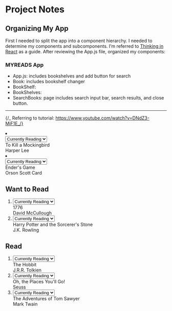 # Project Notes

## Organizing My App

First I needed to split the app into a component hierarchy. I needed to determine my components and subcomponents. I’m referred to [Thinking in React](https://reactjs.org/docs/thinking-in-react.html) as a guide. After reviewing the App.js file, organized my components:

### MYREADS App

- App.js: includes bookshelves and add button for search
- Book: includes bookshelf changer
- BookShelf:
- BookShelves:
- SearchBooks: page includes search input bar, search results, and close button.

---

{/_ Referring to tutorial: https://www.youtube.com/watch?v=DNdZ3-MiF1E_/}

<li>
                      <div className="book">
                        <div className="book-top">
                          <div
                            className="book-cover"
                            style={{
                              width: 128,
                              height: 193,
                              backgroundImage:
                                'url("http://books.google.com/books/content?id=PGR2AwAAQBAJ&printsec=frontcover&img=1&zoom=1&imgtk=AFLRE73-GnPVEyb7MOCxDzOYF1PTQRuf6nCss9LMNOSWBpxBrz8Pm2_mFtWMMg_Y1dx92HT7cUoQBeSWjs3oEztBVhUeDFQX6-tWlWz1-feexS0mlJPjotcwFqAg6hBYDXuK_bkyHD-y&source=gbs_api")',
                            }}
                          ></div>
                          <div className="book-shelf-changer">
                            <select>
                              <option value="none" disabled>
                                Move to...
                              </option>
                              <option value="currentlyReading">
                                Currently Reading
                              </option>
                              <option value="wantToRead">Want to Read</option>
                              <option value="read">Read</option>
                              <option value="none">None</option>
                            </select>
                          </div>
                        </div>
                        <div className="book-title">To Kill a Mockingbird</div>
                        <div className="book-authors">Harper Lee</div>
                      </div>
                    </li>
                    <li>
                      <div className="book">
                        <div className="book-top">
                          <div
                            className="book-cover"
                            style={{
                              width: 128,
                              height: 188,
                              backgroundImage:
                                'url("http://books.google.com/books/content?id=yDtCuFHXbAYC&printsec=frontcover&img=1&zoom=1&imgtk=AFLRE72RRiTR6U5OUg3IY_LpHTL2NztVWAuZYNFE8dUuC0VlYabeyegLzpAnDPeWxE6RHi0C2ehrR9Gv20LH2dtjpbcUcs8YnH5VCCAH0Y2ICaKOTvrZTCObQbsfp4UbDqQyGISCZfGN&source=gbs_api")',
                            }}
                          ></div>
                          <div className="book-shelf-changer">
                            <select>
                              <option value="none" disabled>
                                Move to...
                              </option>
                              <option value="currentlyReading">
                                Currently Reading
                              </option>
                              <option value="wantToRead">Want to Read</option>
                              <option value="read">Read</option>
                              <option value="none">None</option>
                            </select>
                          </div>
                        </div>
                        <div className="book-title">Ender's Game</div>
                        <div className="book-authors">Orson Scott Card</div>
                      </div>
                    </li>
                  </ol>
                </div>
              </div>
              <div className="bookshelf">
                <h2 className="bookshelf-title">Want to Read</h2>
                <div className="bookshelf-books">
                  <ol className="books-grid">
                    <li>
                      <div className="book">
                        <div className="book-top">
                          <div
                            className="book-cover"
                            style={{
                              width: 128,
                              height: 193,
                              backgroundImage:
                                'url("http://books.google.com/books/content?id=uu1mC6zWNTwC&printsec=frontcover&img=1&zoom=1&imgtk=AFLRE73pGHfBNSsJG9Y8kRBpmLUft9O4BfItHioHolWNKOdLavw-SLcXADy3CPAfJ0_qMb18RmCa7Ds1cTdpM3dxAGJs8zfCfm8c6ggBIjzKT7XR5FIB53HHOhnsT7a0Cc-PpneWq9zX&source=gbs_api")',
                            }}
                          ></div>
                          <div className="book-shelf-changer">
                            <select>
                              <option value="none" disabled>
                                Move to...
                              </option>
                              <option value="currentlyReading">
                                Currently Reading
                              </option>
                              <option value="wantToRead">Want to Read</option>
                              <option value="read">Read</option>
                              <option value="none">None</option>
                            </select>
                          </div>
                        </div>
                        <div className="book-title">1776</div>
                        <div className="book-authors">David McCullough</div>
                      </div>
                    </li>
                    <li>
                      <div className="book">
                        <div className="book-top">
                          <div
                            className="book-cover"
                            style={{
                              width: 128,
                              height: 192,
                              backgroundImage:
                                'url("http://books.google.com/books/content?id=wrOQLV6xB-wC&printsec=frontcover&img=1&zoom=1&imgtk=AFLRE72G3gA5A-Ka8XjOZGDFLAoUeMQBqZ9y-LCspZ2dzJTugcOcJ4C7FP0tDA8s1h9f480ISXuvYhA_ZpdvRArUL-mZyD4WW7CHyEqHYq9D3kGnrZCNiqxSRhry8TiFDCMWP61ujflB&source=gbs_api")',
                            }}
                          ></div>
                          <div className="book-shelf-changer">
                            <select>
                              <option value="none" disabled>
                                Move to...
                              </option>
                              <option value="currentlyReading">
                                Currently Reading
                              </option>
                              <option value="wantToRead">Want to Read</option>
                              <option value="read">Read</option>
                              <option value="none">None</option>
                            </select>
                          </div>
                        </div>
                        <div className="book-title">
                          Harry Potter and the Sorcerer's Stone
                        </div>
                        <div className="book-authors">J.K. Rowling</div>
                      </div>
                    </li>
                  </ol>
                </div>
              </div>
              <div className="bookshelf">
                <h2 className="bookshelf-title">Read</h2>
                <div className="bookshelf-books">
                  <ol className="books-grid">
                    <li>
                      <div className="book">
                        <div className="book-top">
                          <div
                            className="book-cover"
                            style={{
                              width: 128,
                              height: 192,
                              backgroundImage:
                                'url("http://books.google.com/books/content?id=pD6arNyKyi8C&printsec=frontcover&img=1&zoom=1&imgtk=AFLRE70Rw0CCwNZh0SsYpQTkMbvz23npqWeUoJvVbi_gXla2m2ie_ReMWPl0xoU8Quy9fk0Zhb3szmwe8cTe4k7DAbfQ45FEzr9T7Lk0XhVpEPBvwUAztOBJ6Y0QPZylo4VbB7K5iRSk&source=gbs_api")',
                            }}
                          ></div>
                          <div className="book-shelf-changer">
                            <select>
                              <option value="none" disabled>
                                Move to...
                              </option>
                              <option value="currentlyReading">
                                Currently Reading
                              </option>
                              <option value="wantToRead">Want to Read</option>
                              <option value="read">Read</option>
                              <option value="none">None</option>
                            </select>
                          </div>
                        </div>
                        <div className="book-title">The Hobbit</div>
                        <div className="book-authors">J.R.R. Tolkien</div>
                      </div>
                    </li>
                    <li>
                      <div className="book">
                        <div className="book-top">
                          <div
                            className="book-cover"
                            style={{
                              width: 128,
                              height: 174,
                              backgroundImage:
                                'url("http://books.google.com/books/content?id=1q_xAwAAQBAJ&printsec=frontcover&img=1&zoom=1&imgtk=AFLRE712CA0cBYP8VKbEcIVEuFJRdX1k30rjLM29Y-dw_qU1urEZ2cQ42La3Jkw6KmzMmXIoLTr50SWTpw6VOGq1leINsnTdLc_S5a5sn9Hao2t5YT7Ax1RqtQDiPNHIyXP46Rrw3aL8&source=gbs_api")',
                            }}
                          ></div>
                          <div className="book-shelf-changer">
                            <select>
                              <option value="none" disabled>
                                Move to...
                              </option>
                              <option value="currentlyReading">
                                Currently Reading
                              </option>
                              <option value="wantToRead">Want to Read</option>
                              <option value="read">Read</option>
                              <option value="none">None</option>
                            </select>
                          </div>
                        </div>
                        <div className="book-title">
                          Oh, the Places You'll Go!
                        </div>
                        <div className="book-authors">Seuss</div>
                      </div>
                    </li>
                    <li>
                      <div className="book">
                        <div className="book-top">
                          <div
                            className="book-cover"
                            style={{
                              width: 128,
                              height: 192,
                              backgroundImage:
                                'url("http://books.google.com/books/content?id=32haAAAAMAAJ&printsec=frontcover&img=1&zoom=1&imgtk=AFLRE72yckZ5f5bDFVIf7BGPbjA0KYYtlQ__nWB-hI_YZmZ-fScYwFy4O_fWOcPwf-pgv3pPQNJP_sT5J_xOUciD8WaKmevh1rUR-1jk7g1aCD_KeJaOpjVu0cm_11BBIUXdxbFkVMdi&source=gbs_api")',
                            }}
                          ></div>
                          <div className="book-shelf-changer">
                            <select>
                              <option value="none" disabled>
                                Move to...
                              </option>
                              <option value="currentlyReading">
                                Currently Reading
                              </option>
                              <option value="wantToRead">Want to Read</option>
                              <option value="read">Read</option>
                              <option value="none">None</option>
                            </select>
                          </div>
                        </div>
                        <div className="book-title">
                          The Adventures of Tom Sawyer
                        </div>
                        <div className="book-authors">Mark Twain</div>
                      </div>
                    </li>
